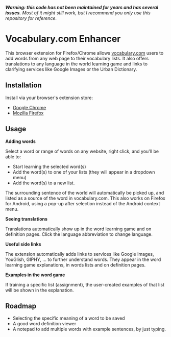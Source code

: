 _**Warning: this code has not been maintained for years and has several issues.** Most of it might still work, but I recommend you only use this repository for reference._

# Vocabulary.com Enhancer

This browser extension for Firefox/Chrome allows [vocabulary.com](https://www.vocabulary.com/) users to add words from any web page to their vocabulary lists. It also offers translations to any language in the world learning game and links to clarifying services like Google Images or the Urban Dictionary. 

## Installation

Install via your browser's extension store:
- [Google Chrome](https://chrome.google.com/webstore/detail/diddacjdgklfjgnlmknacnakjcgdiegn)
- [Mozilla Firefox](https://addons.mozilla.org/en-US/firefox/addon/vocabulary-com-enhancer/)

## Usage

**Adding words**

Select a word or range of words on any website, right click, and you'll be able to:
- Start learning the selected word(s)
- Add the word(s) to one of your lists (they will appear in a dropdown menu)
- Add the word(s) to a new list.

The surrounding sentence of the world will automatically be picked up, and listed as a source of the word in vocabulary.com. This also works on Firefox for Android, using a pop-up after selection instead of the Android context menu.

**Seeing translations**

Translations automatically show up in the word learning game and on definition pages. Click the language abbreviation to change language.

**Useful side links**

The extension automatically adds links to services like Google Images, YouGlish, GIPHY, ... to further understand words. They appear in the word learning game explanations, in words lists and on definition pages.

**Examples in the word game**

If training a specific list (assignment), the user-created examples of that list will be shown in the explanation.

## Roadmap

- Selecting the specific meaning of a word to be saved 
- A good word definition viewer
- A notepad to add multiple words with example sentences, by just typing. 
